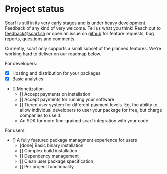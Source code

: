 # Project status

Scarf is still in its very early stages and is under heavy development. Feedback
of any kind of very welcome. Tell us what you think! Reach out to
feedback@scarf.sh or open an issue on
[github](https://github.com/aviaviavi/scarf) for feature requests, bug reports,
questions and comments.

Currently, scarf only supports a small subset of the planned features. We're
working hard to deliver on our roadmap below.

For developers:

- [x] Hosting and distribution for your packages
- [x] Basic analytics
- [] Monetization
    - [] Accept payments on installation
    - [] Accept payments for running your software
    - [] Tiered user system for different payment levels. Eg, the ability to allow individual developers to user your package for free, but charge companies to use it.
  - An SDK for more fine-grained scarf integration with your code

For users:

- [] A fully featured package managment experience for users
    - [done] Basic binary installation
    - [] Complex build installation
    - [] Dependency management
    - [] Clean user package specification
    - [] Per project functionality

